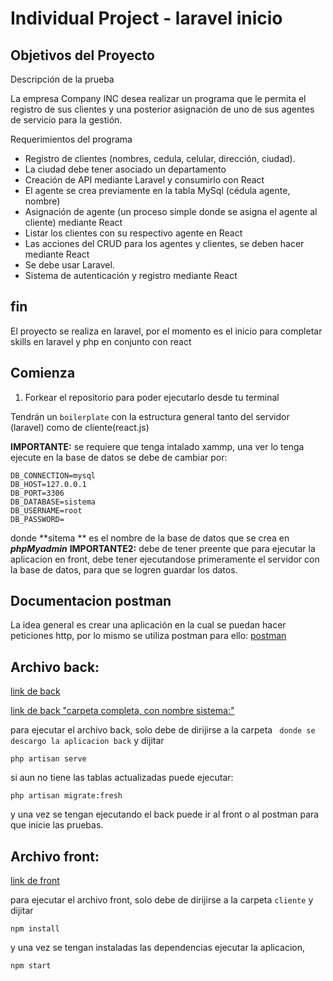 # Individual Project - laravel inicio

## Objetivos del Proyecto

Descripción de la prueba

La empresa Company INC desea realizar un programa que le permita el registro de sus clientes y una posterior asignación de uno de sus agentes de servicio para la gestión.

Requerimientos del programa

- Registro de clientes (nombres, cedula, celular, dirección, ciudad).
- La ciudad debe tener asociado un departamento
- Creación de API mediante Laravel y consumirlo con React
- El agente se crea previamente en la tabla MySql (cédula agente, nombre)
- Asignación de agente (un proceso simple donde se asigna el agente al cliente) mediante React
- Listar los clientes con su respectivo agente en React
- Las acciones del CRUD para los agentes y clientes, se deben hacer mediante React
- Se debe usar Laravel.
- Sistema de autenticación y registro mediante React

## fin

El proyecto se realiza en laravel, por el momento es el inicio para completar skills en laravel y php en conjunto con react

## Comienza

1.  Forkear el repositorio para poder ejecutarlo desde tu terminal

Tendrán un `boilerplate` con la estructura general tanto del servidor (laravel) como de cliente(react.js)

**IMPORTANTE:** se requiere que tenga intalado xammp, una ver lo tenga ejecute en la base de datos se debe de cambiar por:

```
DB_CONNECTION=mysql
DB_HOST=127.0.0.1
DB_PORT=3306
DB_DATABASE=sistema
DB_USERNAME=root
DB_PASSWORD=
```

donde **sitema ** es el nombre de la base de datos que se crea en **_phpMyadmin_**
**IMPORTANTE2:** debe de tener preente que para ejecutar la aplicacion en front, debe tener ejecutandose primeramente el servidor con la base de datos, para que se logren guardar los datos.

## Documentacion postman

La idea general es crear una aplicación en la cual se puedan hacer peticiones http, por lo mismo se utiliza postman para ello: [postman](https://documenter.getpostman.com/view/19592464/UzQpx83a)

## Archivo back:

[link de back](https://github.com/kenpulicorre/laravel_CRUD)

[link de back "carpeta completa, con nombre sistema:"](https://drive.google.com/file/d/10OwsXcWMQ-07UNlIcFAzXtgZIHSzDnOC/view?usp=sharing)

para ejecutar el archivo back, solo debe de dirijirse a la carpeta ` donde se descargo la aplicacion back` y dijitar

```
php artisan serve
```

si aun no tiene las tablas actualizadas puede ejecutar:

```
php artisan migrate:fresh
```

y una vez se tengan ejecutando el back puede ir al front o al postman para que inicie las pruebas.

## Archivo front:

[link de front](https://github.com/kenpulicorre/laravel_front)

para ejecutar el archivo front, solo debe de dirijirse a la carpeta `cliente` y dijitar

```
npm install
```

y una vez se tengan instaladas las dependencias ejecutar la aplicacion,

```
npm start
```
